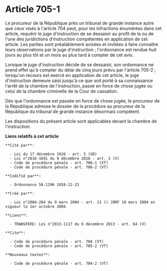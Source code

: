# Article 705-1

Le procureur de la République près un tribunal de grande instance autre que ceux visés à l'article 704 peut, pour les
infractions énumérées dans cet article, requérir le juge d'instruction de se dessaisir au profit de la ou de l'une des
juridictions d'instruction compétentes en application de cet article. Les parties sont préalablement avisées et invitées à
faire connaître leurs observations par le juge d'instruction ; l'ordonnance est rendue huit jours au plus tôt et un mois au
plus tard à compter de cet avis. 

Lorsque le juge d'instruction décide de se dessaisir, son ordonnance ne prend effet qu'à compter du délai de cinq jours prévu
par l'article 705-2 ; lorsqu'un recours est exercé en application de cet article, le juge d'instruction demeure saisi jusqu'à
ce que soit porté à sa connaissance l'arrêt de la chambre de l'instruction, passé en force de chose jugée ou celui de la
chambre criminelle de la Cour de cassation. 

Dès que l'ordonnance est passée en force de chose jugée, le procureur de la République adresse le dossier de la procédure au
procureur de la République du tribunal de grande instance désormais compétent. 

Les dispositions du présent article sont applicables devant la chambre de l'instruction.

**Liens relatifs à cet article**

	**Cité par**:

	  - Loi du 17 décembre 1926 - art. 5 (VD)
	  - Loi n°2016-1691 du 9 décembre 2016 - art. 3 (V)
	  - Code de procédure pénale - art. 706-1 (VT)
	  - Code de procédure pénale - art. 706-2 (VT)

	**Codifié par**:

	  - Ordonnance 58-1296 1958-12-23

	**Créé par**:

	  - Loi n°2004-204 du 9 mars 2004 - art. 21 () JORF 10 mars 2004 en vigueur le 1er octobre 2004

	**Liens**:

	  - TRANSFERE: Loi n°2013-1117 du 6 décembre 2013 - art. 64 (V)

	**Cite**:

	  - Code de procédure pénale - art. 704 (VT)
	  - Code de procédure pénale - art. 705-2 (VT)

	**Nouveaux textes**:

	  - Code de procédure pénale - art. 704-2 (VT)
